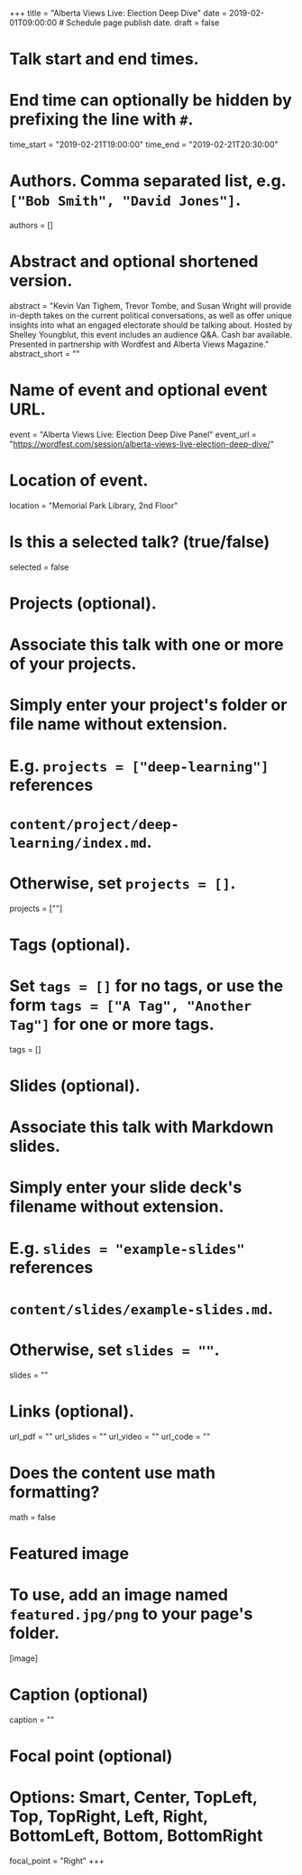 +++
title = "Alberta Views Live: Election Deep Dive"
date = 2019-02-01T09:00:00  # Schedule page publish date.
draft = false

# Talk start and end times.
#   End time can optionally be hidden by prefixing the line with `#`.
time_start = "2019-02-21T19:00:00"
time_end = "2019-02-21T20:30:00"

# Authors. Comma separated list, e.g. `["Bob Smith", "David Jones"]`.
authors = []

# Abstract and optional shortened version.
abstract = "Kevin Van Tighem, Trevor Tombe, and Susan Wright will provide in-depth takes on the current political conversations, as well as offer unique insights into what an engaged electorate should be talking about. Hosted by Shelley Youngblut, this event includes an audience Q&A. Cash bar available. Presented in partnership with Wordfest and Alberta Views Magazine."
abstract_short = ""

# Name of event and optional event URL.
event = "Alberta Views Live: Election Deep Dive Panel"
event_url = "https://wordfest.com/session/alberta-views-live-election-deep-dive/"

# Location of event.
location = "Memorial Park Library, 2nd Floor"

# Is this a selected talk? (true/false)
selected = false

# Projects (optional).
#   Associate this talk with one or more of your projects.
#   Simply enter your project's folder or file name without extension.
#   E.g. `projects = ["deep-learning"]` references 
#   `content/project/deep-learning/index.md`.
#   Otherwise, set `projects = []`.
projects = [""]

# Tags (optional).
#   Set `tags = []` for no tags, or use the form `tags = ["A Tag", "Another Tag"]` for one or more tags.
tags = []

# Slides (optional).
#   Associate this talk with Markdown slides.
#   Simply enter your slide deck's filename without extension.
#   E.g. `slides = "example-slides"` references 
#   `content/slides/example-slides.md`.
#   Otherwise, set `slides = ""`.
slides = ""

# Links (optional).
url_pdf = ""
url_slides = ""
url_video = ""
url_code = ""

# Does the content use math formatting?
math = false

# Featured image
# To use, add an image named `featured.jpg/png` to your page's folder. 
[image]
  # Caption (optional)
  caption = ""

  # Focal point (optional)
  # Options: Smart, Center, TopLeft, Top, TopRight, Left, Right, BottomLeft, Bottom, BottomRight
  focal_point = "Right"
+++


